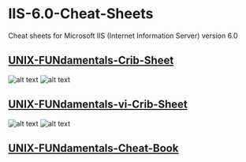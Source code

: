 # IIS-6.0-Cheat-Sheets
Cheat sheets for Microsoft IIS (Internet Information Server) version 6.0

## [UNIX-FUNdamentals-Crib-Sheet](https://github.com/microscum/UNIX-Linux-Cheat-Sheets/blob/main/files/UNIX-FUNdamentals-Crib-Sheet.pdf)
![alt text ](https://github.com/microscum/UNIX-Linux-Cheat-Sheets/tree/main/images/UNIX-FUNdamentals-Crib-Sheet_1.png)
![alt text](https://github.com/microscum/UNIX-Linux-Cheat-Sheets/tree/main/images/UNIX-FUNdamentals-Crib-Sheet_2.png)
## [UNIX-FUNdamentals-vi-Crib-Sheet](https://github.com/microscum/UNIX-Linux-Cheat-Sheets/blob/main/files/UNIX-FUNdamentals-vi-Crib-Sheet.pdf)
![alt text ](https://github.com/microscum/UNIX-Linux-Cheat-Sheets/tree/main/images/UNIX-FUNdamentals-vi-Crib-Sheet_1.png)
![alt text ](https://github.com/microscum/UNIX-Linux-Cheat-Sheets/tree/main/images/UNIX-FUNdamentals-vi-Crib-Sheet_2.png)
## [UNIX-FUNdamentals-Cheat-Book](https://github.com/microscum/UNIX-Linux-Cheat-Sheets/blob/main/files/UNIX-FUNdamentals-Cheat-Book.pdf)
